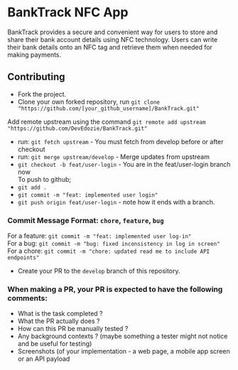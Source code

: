 # BankTrack NFC App

BankTrack provides a secure and convenient way for users to store and share their bank account details using NFC technology. Users can write their bank details onto an NFC tag and retrieve them when needed for making payments.

## Contributing
- Fork the project.
- Clone your own forked repository, run `git clone "https://github.com/[your_github_username]/BankTrack.git"`

Add remote upstream using the command `git remote add upstream "https://github.com/DevEdozie/BankTrack.git"`

- run: `git fetch upstream` - You must fetch from develop before or after checkout<br/>
- run: `git merge upstream/develop` - Merge updates from upstream<br/>
- `git checkout -b feat/user-login` - You are in the feat/user-login branch now<br/>
To push to github;<br/>
- `git add .`<br/>
- `git commit -m "feat: implemented user login"`<br/>
- `git push origin feat/user-login` - note how it ends with a branch. <br/>

### Commit Message Format: `chore`, `feature`, `bug`
For a feature: `git commit -m "feat: implemented user log-in"`<br/>
For a bug: `git commit -m "bug: fixed inconsistency in log in screen"`<br/>
For a chore: `git commit -m "chore: updated read me to include API endpoints"`<br/>

- Create your PR to the `develop` branch of this repository.
### When making a PR, your PR is expected to have the following comments:<br/>
- What is the task completed ?<br/>
- What the PR actually does  ?<br/>
- How can this PR be manually tested ?<br/>
- Any background contexts ? (maybe something a tester might not notice and be useful for testing)
- Screenshots (of your implementation - a web page, a mobile app screen or an API payload
